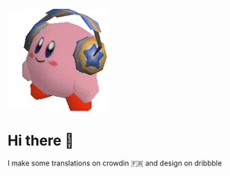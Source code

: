 ![beautiful](https://github.com/buchtioof/buchtioof/raw/main/assets/unnamed.webp) 
<h1 style="font-size= 90px">Hi there 👋</h1>
<p>I make some <a url="https://crowdin.com/profile/mamanamgae">translations on crowdin 🇫🇷</a> and <a url="https://dribbble.com/squickk">design on dribbble</a>
